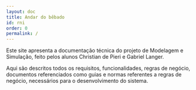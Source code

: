 ```yaml
---
layout: doc
title: Andar do bêbado    
id: rni
order: 0
permalink: /
---
```


Este site apresenta a documentação técnica do projeto de Modelagem e Simulação, feito pelos alunos Christian de Pieri e Gabriel Langer.

Aqui são descritos todos os requisitos, funcionalidades, regras de negócio, documentos referenciados como guias e normas referentes a regras de negócio, necessários para o desenvolvimento do sistema.
